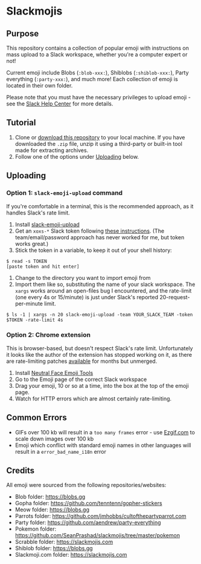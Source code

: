 # Slackmojis

## Purpose

This repository contains a collection of popular emoji with instructions on
mass upload to a Slack workspace, whether you're a computer expert or not!

Current emoji include Blobs (`:blob-xxx:`), Shiblobs (`:shiblob-xxx:`), Party
everything (`:party-xxx:`), and much more! Each collection of emoji is located
in their own folder.

Please note that you must have the necessary privileges to upload emoji - see
the [Slack Help
Center](https://slack.com/intl/en-ca/help/articles/206870177-add-custom-emoji)
for more details.

## Tutorial

1. Clone or [download this
   repository](https://github.com/SeanPrashad/slackmojis/archive/master.zip) to
   your local machine. If you have downloaded the `.zip` file, unzip it using a
   third-party or built-in tool made for extracting archives.
1. Follow one of the options under [Uploading](#Uploading) below.

## Uploading

### Option 1: `slack-emoji-upload` command

If you're comfortable in a terminal, this is the recommended approach, as it
handles Slack's rate limit.

1. Install [slack-emoji-upload](https://github.com/sgreben/slack-emoji-upload)
1. Get an `xoxs-*` Slack token following
   [these instructions](https://github.com/jackellenberger/emojme#finding-a-slack-token).
   (The team/email/password approach has never worked for me, but token works great.)
1. Stick the token in a variable, to keep it out of your shell history:
```
$ read -s TOKEN
[paste token and hit enter]
```
1. Change to the directory you want to import emoji from
1. Import them like so, substituting the name of your slack workspace. The `xargs` works
   around an open-files bug I encountered, and the rate-limit (one every 4s or 15/minute)
   is just under Slack's reported 20-request-per-minute limit.
```
$ ls -1 | xargs -n 20 slack-emoji-upload -team YOUR_SLACK_TEAM -token $TOKEN -rate-limit 4s
```

### Option 2: Chrome extension

This is browser-based, but doesn't respect Slack's rate limit. Unfortunately it looks
like the author of the extension has stopped working on it, as there are rate-limiting
patches [available](https://github.com/Fauntleroy/neutral-face-emoji-tools/pull/15) for
months but unmerged.

1. Install [Neutral Face
Emoji Tools](https://chrome.google.com/webstore/detail/neutral-face-emoji-tools/anchoacphlfbdomdlomnbbfhcmcdmjej)
1. Go to the Emoji page of the correct Slack workspace
1. Drag your emoji, 10 or so at a time, into the box at the top of the emoji page.
1. Watch for HTTP errors which are almost certainly rate-limiting.

## Common Errors

- GIFs over 100 kb will result in a `too many frames` error - use
  [Ezgif.com](https://ezgif.com/resize) to scale down images over 100 kb
- Emoji which conflict with standard emoji names in other languages will
  result in a `error_bad_name_i18n` error

## Credits

All emoji were sourced from the following repositories/websites:

- Blob folder: https://blobs.gg
- Gopha folder: https://github.com/tenntenn/gopher-stickers
- Meow folder: https://blobs.gg
- Parrots folder: https://github.com/jmhobbs/cultofthepartyparrot.com
- Party folder: https://github.com/aendrew/party-everything
- Pokemon folder: https://github.com/SeanPrashad/slackmojis/tree/master/pokemon
- Scrabble folder: https://slackmojis.com
- Shiblob folder: https://blobs.gg
- Slackmoji.com folder: https://slackmojis.com
